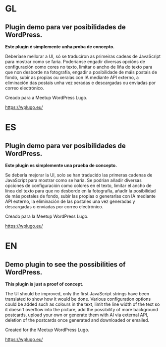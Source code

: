 # GL
## Plugin demo para ver posibilidades de WordPress.

**Este plugin é simplemente unha proba de concepto.**

Deberíase mellorar a UI, só se traducíron as primeiras cadeas de JavaScript para mostrar como se faría.
Poderíanse engadir diversas opcións de configuración como cores no texto, limitar o ancho de liña do texto para que non desborde na fotografía, engadir a posibilidade de máis postais de fondo, subir as propias ou xeralas con IA mediante API externo, a eliminación das postais unha vez xeradas e descargadas ou enviadas por correo electrónico.

Creado para a Meetup WordPress Lugo.

https://wplugo.eu/

# ES
## Plugin demo para ver posibilidades de WordPress.

**Este plugin es simplemente una prueba de concepto.**

Se debería mejorar la UI, solo se han traducido las primeras cadenas de JavaScript para mostrar como se haría.
Se podrían añadir diversas opciones de configuración como colores en el texto, limitar el ancho de línea del texto para que no desborde en la fotografía, añadir la posibilidad de más postales de fondo, subir las propias o generarlas con IA mediante API externo, la eliminación de las postales una vez generadas y descargadas o enviadas por correo electrónico.

Creado para la Meetup WordPress Lugo.

https://wplugo.eu/

# EN
## Demo plugin to see the possibilities of WordPress.

**This plugin is just a proof of concept**.

The UI should be improved, only the first JavaScript strings have been translated to show how it would be done.
Various configuration options could be added such as colours in the text, limit the line width of the text so it doesn't overflow into the picture, add the possibility of more background postcards, upload your own or generate them with AI via external API, deletion of the postcards once generated and downloaded or emailed.

Created for the Meetup WordPress Lugo.

https://wplugo.eu/
